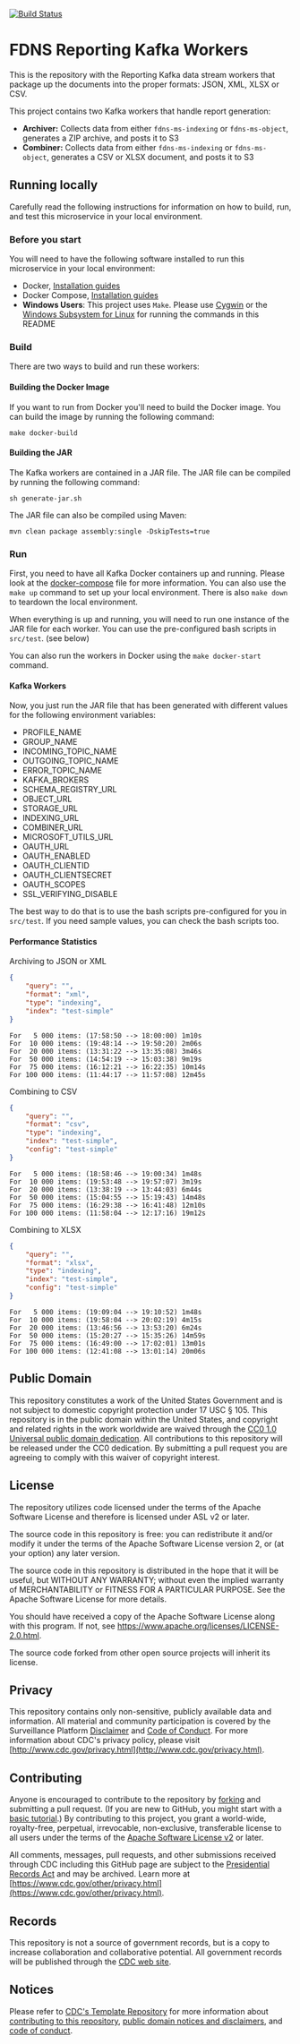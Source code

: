 [![Build Status](https://travis-ci.org/CDCgov/fdns-ms-reporting-kafka.svg?branch=master)](https://travis-ci.org/CDCgov/fdns-ms-reporting-kafka)

# FDNS Reporting Kafka Workers
This is the repository with the Reporting Kafka data stream workers that package up the documents into the proper formats: JSON, XML, XLSX or CSV.

This project contains two Kafka workers that handle report generation:

* __Archiver:__ Collects data from either `fdns-ms-indexing` or `fdns-ms-object`, generates a ZIP archive, and posts it to S3
* __Combiner:__ Collects data from either `fdns-ms-indexing` or `fdns-ms-object`, generates a CSV or XLSX document, and posts it to S3

## Running locally
Carefully read the following instructions for information on how to build, run, and test this microservice in your local environment.

### Before you start
You will need to have the following software installed to run this microservice in your local environment:

- Docker, [Installation guides](https://docs.docker.com/install/)
- Docker Compose, [Installation guides](https://docs.docker.com/compose/install/)
- **Windows Users**: This project uses `Make`. Please use [Cygwin](https://www.cygwin.com/) or the [Windows Subsystem for Linux](https://docs.microsoft.com/en-us/windows/wsl/install-win10) for running the commands in this README

### Build
There are two ways to build and run these workers:

#### Building the Docker Image
If you want to run from Docker you'll need to build the Docker image. You can build the image by running the following command:

```
make docker-build
```

#### Building the JAR
The Kafka workers are contained in a JAR file. The JAR file can be compiled by running the following command:

```
sh generate-jar.sh
```

The JAR file can also be compiled using Maven:

```
mvn clean package assembly:single -DskipTests=true
```

### Run
First, you need to have all Kafka Docker containers up and running. Please look at the [docker-compose](./docker-compose.yml) file for more information. You can also use the `make up` command to set up your local environment. There is also `make down` to teardown the local environment.

When everything is up and running, you will need to run one instance of the JAR file for each worker. You can use the pre-configured bash scripts in `src/test`. (see below)

You can also run the workers in Docker using the `make docker-start` command.

#### Kafka Workers

Now, you just run the JAR file that has been generated with different values for the following environment variables:

* PROFILE_NAME
* GROUP_NAME
* INCOMING_TOPIC_NAME
* OUTGOING_TOPIC_NAME
* ERROR_TOPIC_NAME
* KAFKA_BROKERS
* SCHEMA_REGISTRY_URL
* OBJECT_URL
* STORAGE_URL
* INDEXING_URL
* COMBINER_URL
* MICROSOFT_UTILS_URL
* OAUTH_URL
* OAUTH_ENABLED
* OAUTH_CLIENTID
* OAUTH_CLIENTSECRET
* OAUTH_SCOPES
* SSL_VERIFYING_DISABLE

The best way to do that is to use the bash scripts pre-configured for you in `src/test`. If you need sample values, you can check the bash scripts too.

#### Performance Statistics

Archiving to JSON or XML

```json
{
	"query": "",
	"format": "xml",
	"type": "indexing",
	"index": "test-simple"
}
```
```
For   5 000 items: (17:58:50 --> 18:00:00) 1m10s
For  10 000 items: (19:48:14 --> 19:50:20) 2m06s
For  20 000 items: (13:31:22 --> 13:35:08) 3m46s
For  50 000 items: (14:54:19 --> 15:03:38) 9m19s
For  75 000 items: (16:12:21 --> 16:22:35) 10m14s
For 100 000 items: (11:44:17 --> 11:57:08) 12m45s
```

Combining to CSV

```json
{
	"query": "",
	"format": "csv",
	"type": "indexing",
	"index": "test-simple",
	"config": "test-simple"
}
```
```
For   5 000 items: (18:58:46 --> 19:00:34) 1m48s
For  10 000 items: (19:53:48 --> 19:57:07) 3m19s
For  20 000 items: (13:38:19 --> 13:44:03) 6m44s
For  50 000 items: (15:04:55 --> 15:19:43) 14m48s
For  75 000 items: (16:29:38 --> 16:41:48) 12m10s
For 100 000 items: (11:58:04 --> 12:17:16) 19m12s
```

Combining to XLSX

```json
{
	"query": "",
	"format": "xlsx",
	"type": "indexing",
	"index": "test-simple",
	"config": "test-simple"
}
```
```
For   5 000 items: (19:09:04 --> 19:10:52) 1m48s
For  10 000 items: (19:58:04 --> 20:02:19) 4m15s
For  20 000 items: (13:46:56 --> 13:53:20) 6m24s
For  50 000 items: (15:20:27 --> 15:35:26) 14m59s
For  75 000 items: (16:49:00 --> 17:02:01) 13m01s
For 100 000 items: (12:41:08 --> 13:01:14) 20m06s
```

## Public Domain
This repository constitutes a work of the United States Government and is not
subject to domestic copyright protection under 17 USC § 105. This repository is in
the public domain within the United States, and copyright and related rights in
the work worldwide are waived through the [CC0 1.0 Universal public domain dedication](https://creativecommons.org/publicdomain/zero/1.0/).
All contributions to this repository will be released under the CC0 dedication. By
submitting a pull request you are agreeing to comply with this waiver of
copyright interest.

## License
The repository utilizes code licensed under the terms of the Apache Software
License and therefore is licensed under ASL v2 or later.

The source code in this repository is free: you can redistribute it and/or modify it under
the terms of the Apache Software License version 2, or (at your option) any
later version.

The source code in this repository is distributed in the hope that it will be useful, but WITHOUT ANY
WARRANTY; without even the implied warranty of MERCHANTABILITY or FITNESS FOR A
PARTICULAR PURPOSE. See the Apache Software License for more details.

You should have received a copy of the Apache Software License along with this
program. If not, see https://www.apache.org/licenses/LICENSE-2.0.html.

The source code forked from other open source projects will inherit its license.


## Privacy
This repository contains only non-sensitive, publicly available data and
information. All material and community participation is covered by the
Surveillance Platform [Disclaimer](https://github.com/CDCgov/template/blob/master/DISCLAIMER.md)
and [Code of Conduct](https://github.com/CDCgov/template/blob/master/code-of-conduct.md).
For more information about CDC's privacy policy, please visit [http://www.cdc.gov/privacy.html](http://www.cdc.gov/privacy.html).

## Contributing
Anyone is encouraged to contribute to the repository by [forking](https://help.github.com/articles/fork-a-repo)
and submitting a pull request. (If you are new to GitHub, you might start with a
[basic tutorial](https://help.github.com/articles/set-up-git).) By contributing
to this project, you grant a world-wide, royalty-free, perpetual, irrevocable,
non-exclusive, transferable license to all users under the terms of the
[Apache Software License v2](https://www.apache.org/licenses/LICENSE-2.0.html) or
later.

All comments, messages, pull requests, and other submissions received through
CDC including this GitHub page are subject to the [Presidential Records Act](https://www.archives.gov/about/laws/presidential-records.html)
and may be archived. Learn more at [https://www.cdc.gov/other/privacy.html](https://www.cdc.gov/other/privacy.html).

## Records
This repository is not a source of government records, but is a copy to increase
collaboration and collaborative potential. All government records will be
published through the [CDC web site](https://www.cdc.gov).

## Notices
Please refer to [CDC's Template Repository](https://github.com/CDCgov/template)
for more information about [contributing to this repository](https://github.com/CDCgov/template/blob/master/CONTRIBUTING.md),
[public domain notices and disclaimers](https://github.com/CDCgov/template/blob/master/DISCLAIMER.md),
and [code of conduct](https://github.com/CDCgov/template/blob/master/code-of-conduct.md).
